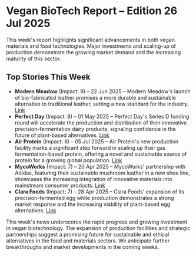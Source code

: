 # Vegan BioTech Report – Edition 26 Jul 2025

This week's report highlights significant advancements in both vegan materials and food technologies.  Major investments and scaling-up of production demonstrate the growing market demand and the increasing maturity of this sector.

## Top Stories This Week

*   **Modern Meadow** (Impact: 9) – 22 Jun 2025 – Modern Meadow's launch of bio-fabricated leather promises a more durable and sustainable alternative to traditional leather, setting a new standard for the industry. [Link](https://example.com/modernmeadow)
*   **Perfect Day** (Impact: 8) – 01 May 2025 – Perfect Day's Series D funding round will accelerate the production and distribution of their innovative precision-fermentation dairy products, signaling confidence in the future of plant-based alternatives. [Link](https://example.com/perfectday)
*   **Air Protein** (Impact: 8) – 05 Jul 2025 – Air Protein's new production facility marks a significant step forward in scaling up their gas fermentation-based protein, offering a novel and sustainable source of protein for a growing global population. [Link](https://example.com/airprotein)
*   **MycoWorks** (Impact: 7) – 20 Apr 2025 –  MycoWorks' partnership with Adidas, featuring their sustainable mushroom leather in a new shoe line, showcases the increasing integration of innovative materials into mainstream consumer products. [Link](https://example.com/mycoworks)
*   **Clara Foods** (Impact: 7) – 28 Apr 2025 – Clara Foods' expansion of its precision-fermented egg white production demonstrates a strong market response and the increasing viability of plant-based egg alternatives. [Link](https://example.com/clarafoods)

This week's news underscores the rapid progress and growing investment in vegan biotechnology. The expansion of production facilities and strategic partnerships suggest a promising future for sustainable and ethical alternatives in the food and materials sectors.  We anticipate further breakthroughs and market developments in the coming weeks.
